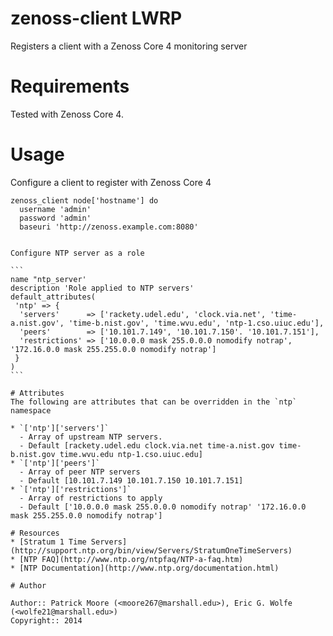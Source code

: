 # zenoss-client LWRP
Registers a client with a Zenoss Core 4 monitoring server

# Requirements

Tested with Zenoss Core 4.

# Usage
Configure a client to register with Zenoss Core 4

````
zenoss_client node['hostname'] do
  username 'admin'
  password 'admin'
  baseuri 'http://zenoss.example.com:8080'
  

Configure NTP server as a role

```
name "ntp_server'
description 'Role applied to NTP servers'
default_attributes(
 'ntp' => { 
  'servers'      => ['rackety.udel.edu', 'clock.via.net', 'time-a.nist.gov', 'time-b.nist.gov', 'time.wvu.edu', 'ntp-1.cso.uiuc.edu'],
  'peers'        => ['10.101.7.149', '10.101.7.150'. '10.101.7.151'],
  'restrictions' => ['10.0.0.0 mask 255.0.0.0 nomodify notrap', '172.16.0.0 mask 255.255.0.0 nomodify notrap']
 }
)
```

# Attributes
The following are attributes that can be overridden in the `ntp` namespace

* `['ntp']['servers']`
  - Array of upstream NTP servers. 
  - Default [rackety.udel.edu clock.via.net time-a.nist.gov time-b.nist.gov time.wvu.edu ntp-1.cso.uiuc.edu]
* `['ntp']['peers']`
  - Array of peer NTP servers
  - Default [10.101.7.149 10.101.7.150 10.101.7.151]
* `['ntp']['restrictions']`
  - Array of restrictions to apply
  - Default ['10.0.0.0 mask 255.0.0.0 nomodify notrap' '172.16.0.0 mask 255.255.0.0 nomodify notrap']

# Resources
* [Stratum 1 Time Servers](http://support.ntp.org/bin/view/Servers/StratumOneTimeServers)
* [NTP FAQ](http://www.ntp.org/ntpfaq/NTP-a-faq.htm)
* [NTP Documentation](http://www.ntp.org/documentation.html)

# Author

Author:: Patrick Moore (<moore267@marshall.edu>), Eric G. Wolfe (<wolfe21@marshall.edu>)
Copyright:: 2014
